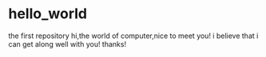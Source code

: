 # hello_world
the first repository
hi,the world of computer,nice to meet you!
i believe that i can get along well with you!
thanks!

